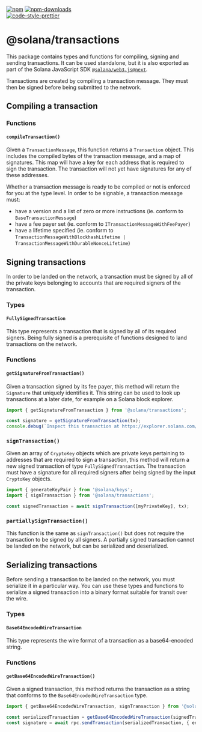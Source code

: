 [![npm][npm-image]][npm-url]
[![npm-downloads][npm-downloads-image]][npm-url]
<br />
[![code-style-prettier][code-style-prettier-image]][code-style-prettier-url]

[code-style-prettier-image]: https://img.shields.io/badge/code_style-prettier-ff69b4.svg?style=flat-square
[code-style-prettier-url]: https://github.com/prettier/prettier
[npm-downloads-image]: https://img.shields.io/npm/dm/@solana/transactions/next.svg?style=flat
[npm-image]: https://img.shields.io/npm/v/@solana/transactions/next.svg?style=flat
[npm-url]: https://www.npmjs.com/package/@solana/transactions/v/next

# @solana/transactions

This package contains types and functions for compiling, signing and sending transactions. It can be used standalone, but it is also exported as part of the Solana JavaScript SDK [`@solana/web3.js@next`](https://github.com/anza-xyz/solana-web3.js/tree/main/packages/library).

Transactions are created by compiling a transaction message. They must then be signed before being submitted to the network.

## Compiling a transaction

### Functions

#### `compileTransaction()`

Given a `TransactionMessage`, this function returns a `Transaction` object. This includes the compiled bytes of the transaction message, and a map of signatures. This map will have a key for each address that is required to sign the transaction. The transaction will not yet have signatures for any of these addresses.

Whether a transaction message is ready to be compiled or not is enforced for you at the type level. In order to be signable, a transaction message must:

-   have a version and a list of zero or more instructions (ie. conform to `BaseTransactionMessage`)
-   have a fee payer set (ie. conform to `ITransactionMessageWithFeePayer`)
-   have a lifetime specified (ie. conform to `TransactionMessageWithBlockhashLifetime | TransactionMessageWithDurableNonceLifetime`)

## Signing transactions

In order to be landed on the network, a transaction must be signed by all of the private keys belonging to accounts that are required signers of the transaction.

### Types

#### `FullySignedTransaction`

This type represents a transaction that is signed by all of its required signers. Being fully signed is a prerequisite of functions designed to land transactions on the network.

### Functions

#### `getSignatureFromTransaction()`

Given a transaction signed by its fee payer, this method will return the `Signature` that uniquely identifies it. This string can be used to look up transactions at a later date, for example on a Solana block explorer.

```ts
import { getSignatureFromTransaction } from '@solana/transactions';

const signature = getSignatureFromTransaction(tx);
console.debug(`Inspect this transaction at https://explorer.solana.com/tx/${signature}`);
```

### `signTransaction()`

Given an array of `CryptoKey` objects which are private keys pertaining to addresses that are required to sign a transaction, this method will return a new signed transaction of type `FullySignedTransaction`. The transaction must have a signature for all required signers after being signed by the input `CryptoKey` objects.

```ts
import { generateKeyPair } from '@solana/keys';
import { signTransaction } from '@solana/transactions';

const signedTransaction = await signTransaction([myPrivateKey], tx);
```

### `partiallySignTransaction()`

This function is the same as `signTransaction()` but does not require the transaction to be signed by all signers. A partially signed transaction cannot be landed on the network, but can be serialized and deserialized.

## Serializing transactions

Before sending a transaction to be landed on the network, you must serialize it in a particular way. You can use these types and functions to serialize a signed transaction into a binary format suitable for transit over the wire.

### Types

#### `Base64EncodedWireTransaction`

This type represents the wire format of a transaction as a base64-encoded string.

### Functions

#### `getBase64EncodedWireTransaction()`

Given a signed transaction, this method returns the transaction as a string that conforms to the `Base64EncodedWireTransaction` type.

```ts
import { getBase64EncodedWireTransaction, signTransaction } from '@solana/transactions';

const serializedTransaction = getBase64EncodedWireTransaction(signedTransaction);
const signature = await rpc.sendTransaction(serializedTransaction, { encoding: 'base64' }).send();
```
